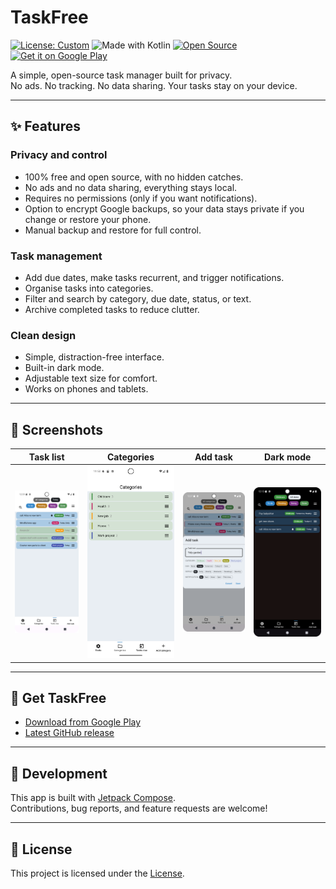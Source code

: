 # TaskFree

[![License: Custom](https://img.shields.io/badge/license-Custom-blue.svg)](./CUSTOM-LICENSE.txt)
![Made with Kotlin](https://img.shields.io/badge/Made%20with-Kotlin-purple.svg)
[![Open Source](https://img.shields.io/badge/Open%20Source-❤-brightgreen.svg)](https://github.com/app-muon/AndroidTaskFree)
[![Get it on Google Play](https://img.shields.io/badge/Google%20Play-TaskFree-black.svg?logo=googleplay)](https://play.google.com/store/apps/details?id=com.taskfree.app)

A simple, open-source task manager built for privacy.  
No ads. No tracking. No data sharing. Your tasks stay on your device.

---

## ✨ Features

### Privacy and control
- 100% free and open source, with no hidden catches.  
- No ads and no data sharing, everything stays local.  
- Requires no permissions (only if you want notifications).  
- Option to encrypt Google backups, so your data stays private if you change or restore your phone.  
- Manual backup and restore for full control.  

### Task management
- Add due dates, make tasks recurrent, and trigger notifications.  
- Organise tasks into categories.  
- Filter and search by category, due date, status, or text.  
- Archive completed tasks to reduce clutter.  

### Clean design
- Simple, distraction-free interface.  
- Built-in dark mode.  
- Adjustable text size for comfort.  
- Works on phones and tablets.  

---

## 📱 Screenshots

| Task list | Categories | Add task | Dark mode |
|-----------|------------|----------|-----------|
| ![Task list](docs/images/tasks.png) | ![Categories](docs/images/categories.png) | ![Add task](docs/images/add_task.png) | ![Dark mode](docs/images/dark_mode_filtered.png) |


---

## 🚀 Get TaskFree

- [Download from Google Play](https://play.google.com/store/apps/details?id=com.taskfree.app)  
- [Latest GitHub release](https://github.com/app-muon/AndroidTaskFree/releases)  

---

## 🔧 Development

This app is built with [Jetpack Compose](https://developer.android.com/jetpack/compose).  
Contributions, bug reports, and feature requests are welcome!  

---

## 📄 License

This project is licensed under the [License](https://github.com/app-muon/AndroidTaskFree/blob/main/CUSTOM_LICENCE.txt).


